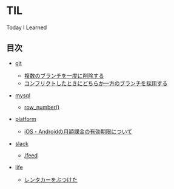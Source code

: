 # TIL
Today I Learned

## 目次

* [git](https://github.com/hyonny/til/tree/master/git)
  - [複数のブランチを一度に削除する](https://github.com/hyonny/til/blob/master/git/複数のブランチを一度に削除する.md)
  - [コンフリクトしたときにどちらか一方のブランチを採用する](https://github.com/hyonny/til/blob/master/git/コンフリクトしたときにどちらか一方のブランチを採用する.md)

* [mysql](https://github.com/hyonny/til/tree/master/mysql)
  - [row_number()](https://github.com/hyonny/til/blob/master/mysql/row_number().md)

* [platform](https://github.com/hyonny/til/tree/master/platform)
  - [iOS・Androidの月額課金の有効期限について](https://github.com/hyonny/til/blob/master/platform/iOS・Androidの月額課金の有効期限について.md)

* [slack](https://github.com/hyonny/til/tree/master/slack)
  - [/feed](https://github.com/hyonny/til/blob/master/slack/command-feed.md)

* [life](https://github.com/hyonny/til/tree/master/life)
  - [レンタカーをぶつけた](https://github.com/hyonny/til/blob/master/life/レンタカーをぶつけた.md)
